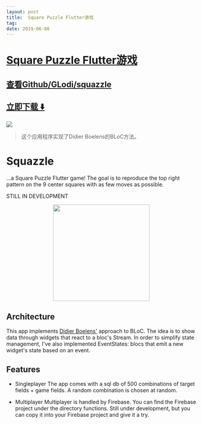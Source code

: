 ```yaml
---
layout: post
title:  Square Puzzle Flutter游戏
tag: 
date: 2019-06-08
---
```


# [Square Puzzle Flutter游戏 ](http://github.com/GLodi/squazzle) 



## [查看Github/GLodi/squazzle](http://github.com/GLodi/squazzle)
## [立即下载 ️⬇️ ](https://codeload.github.com/GLodi/squazzle/zip/master) 


 
![](https://flutterawesome.com/content/images/2019/06/squazzle-1.jpg)
 
>
> 这个应用程序实现了Didier Boelens的BLoC方法。
>

 
# Squazzle

...a Square Puzzle Flutter game! The goal is to reproduce the top right pattern
on the 9 center squares with as few moves as possible.

STILL IN DEVELOPMENT 

<div align="center">
	<img src="https://raw.githubusercontent.com/GLodi/squazzle/master/gfx/screen.png" width="256"/>
</div>

## Architecture

This app implements [Didier Boelens'](https://www.didierboelens.com/2018/12/reactive-programming---streams---bloc---practical-use-cases/) approach to BLoC.
The idea is to show data through widgets that react to a bloc's Stream.
In order to simplify state management, I've also implemented EventStates: 
blocs that emit a new widget's state based on an event.

## Features

  - Singleplayer
 The app comes with a sql db of 500 combinations of target fields + game fields. A random 
 combination is chosen at random.
 
  - Multiplayer
Multiplayer is handled by Firebase. You can find the Firebase project under the directory functions. 
Still under development, but you can copy it into your Firebase project and give it a try.

